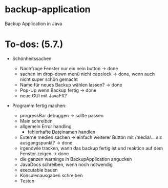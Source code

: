 # backup-application
Backup Application in Java

# To-dos: (5.7.)

- Schönheitssachen
  - Nachfrage Fenster nur ein nein button → done
  - sachen im drop-down menü nicht capslock → done, wenn auch nicht super schön gemacht
  - Name für neues Backup wählen lassen? → done
  - Pop-Up wenn Backup fertig -> done
  - neue GUI mit JavaFX?

- Programm fertig machen:
  - progressBar debuggen -> sollte passen
  - Main schreiben
  - allgemein Error handling
    - fehlerhafte Dateinamen handlen
  - Externe medien sachen → einfach weiterer Button mit /media/... als ausgangspunkt? -> done
  - irgendwie tracken, wann das backup fertig ist und reaktion auf dem Fenster zeigen → done
  - die ganzen warnings in BackupApplication angucken
  - JavaDocs schreiben, wenn noch notwendig
  - executable bauen
  - Konsolenausgaben schreiben
  - Testen